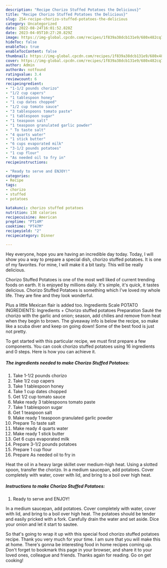 ```yaml
---
description: "Recipe Chorizo Stuffed Potatoes the Delicious}"
title: "Recipe Chorizo Stuffed Potatoes the Delicious}"
slug: 254-recipe-chorizo-stuffed-potatoes-the-delicious
category: Uncategorized
date: 2022-08-24T16:01:52.828Z
date: 2023-04-05T10:27:20.829Z
image: https://img-global.cpcdn.com/recipes/1f839a38dcb131e9/680x482cq70/chorizo-stuffed-potatoes-recipe-main-photo.jpg
hideToc: false
enableToc: true
enableTocContent: false
thumbnail: https://img-global.cpcdn.com/recipes/1f839a38dcb131e9/680x482cq70/chorizo-stuffed-potatoes-recipe-main-photo.jpg
cover: https://img-global.cpcdn.com/recipes/1f839a38dcb131e9/680x482cq70/chorizo-stuffed-potatoes-recipe-main-photo.jpg
author: Admin
authorAv: notfound
ratingvalue: 3.4
reviewcount: 6
recipeingredient:
- "1-1/2 pounds chorizo"
- "1/2 cup capers"
- "1 tablespoon honey"
- "1 cup dates chopped"
- "1/2 cup tomato sauce"
- "3 tablespoons tomato paste"
- "1 tablespoon sugar"
- "1 teaspoon salt"
- "1 teaspoon granulated garlic powder"
- " To taste salt"
- "4 quarts water"
- "1 stick butter"
- "6 cups evaporated milk"
- "3-1/2 pounds potatoes"
- "1 cup flour"
- "As needed oil to fry in"
recipeinstructions:

- "Ready to serve and ENJOY!"
categories:
- Recipe
tags:
- chorizo
- stuffed
- potatoes

katakunci: chorizo stuffed potatoes 
nutrition: 138 calories
recipecuisine: American
preptime: "PT14M"
cooktime: "PT47M"
recipeyield: "2"
recipecategory: Dinner

---
```



Hey everyone, hope you are having an incredible day today. Today, I will show you a way to prepare a special dish, chorizo stuffed potatoes. It is one of my favorites. For mine, I will make it a bit tasty. This will be really delicious.

Chorizo Stuffed Potatoes is one of the most well liked of current trending foods on earth. It is enjoyed by millions daily. It's simple, it's quick, it tastes delicious. Chorizo Stuffed Potatoes is something which I've loved my whole life. They are fine and they look wonderful.

Plus a little Mexican flair is added too. Ingredients Scale POTATO INGREDIENTS: Ingredients + Chorizo stuffed potatoes Preparation Sauté the chorizo with the garlic and onion; season, add chilies and remove from heat when they begin to brown. The giveaway info is below the recipe, so make like a scuba diver and keep on going down! Some of the best food is just not pretty.


To get started with this particular recipe, we must first prepare a few components. You can cook chorizo stuffed potatoes using 16 ingredients and 0 steps. Here is how you can achieve it.

<!--inarticleads1-->

##### The ingredients needed to make Chorizo Stuffed Potatoes:

1. Take 1-1/2 pounds chorizo
1. Take 1/2 cup capers
1. Take 1 tablespoon honey
1. Take 1 cup dates chopped
1. Get 1/2 cup tomato sauce
1. Make ready 3 tablespoons tomato paste
1. Take 1 tablespoon sugar
1. Get 1 teaspoon salt
1. Make ready 1 teaspoon granulated garlic powder
1. Prepare  To taste salt
1. Make ready 4 quarts water
1. Make ready 1 stick butter
1. Get 6 cups evaporated milk
1. Prepare 3-1/2 pounds potatoes
1. Prepare 1 cup flour
1. Prepare As needed oil to fry in


Heat the oil in a heavy large skillet over medium-high heat. Using a slotted spoon, transfer the chorizo. In a medium saucepan, add potatoes. Cover completely with water, cover with lid, and bring to a boil over high heat. 

<!--inarticleads2-->

##### Instructions to make Chorizo Stuffed Potatoes:


1. Ready to serve and ENJOY!

In a medium saucepan, add potatoes. Cover completely with water, cover with lid, and bring to a boil over high heat. The potatoes should be tender and easily pricked with a fork. Carefully drain the water and set aside. Dice your onion and let it start to sautee. 

So that's going to wrap it up with this special food chorizo stuffed potatoes recipe. Thank you very much for your time. I am sure that you will make this at home. There's gonna be interesting food in home recipes coming up. Don't forget to bookmark this page in your browser, and share it to your loved ones, colleague and friends. Thanks again for reading. Go on get cooking!
